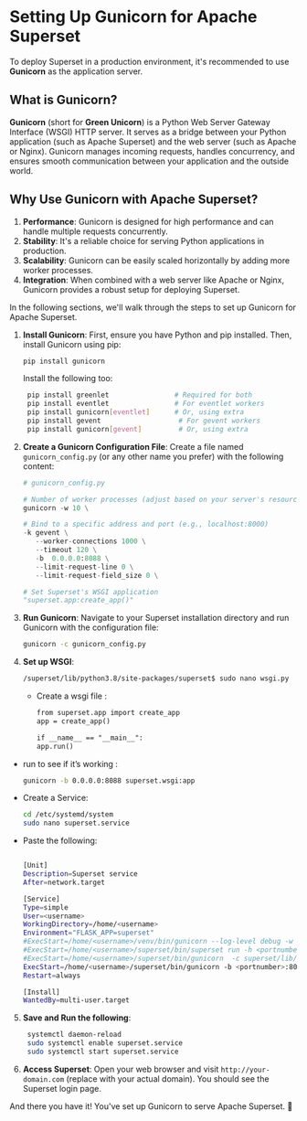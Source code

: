 # Setting Up Gunicorn for Apache Superset
To deploy Superset in a production environment, it's recommended to use **Gunicorn** as the application server.

## What is Gunicorn?

**Gunicorn** (short for **Green Unicorn**) is a Python Web Server Gateway Interface (WSGI) HTTP server. It serves as a bridge between your Python application (such as Apache Superset) and the web server (such as Apache or Nginx). Gunicorn manages incoming requests, handles concurrency, and ensures smooth communication between your application and the outside world.

## Why Use Gunicorn with Apache Superset?

1. **Performance**: Gunicorn is designed for high performance and can handle multiple requests concurrently.
2. **Stability**: It's a reliable choice for serving Python applications in production.
3. **Scalability**: Gunicorn can be easily scaled horizontally by adding more worker processes.
4. **Integration**: When combined with a web server like Apache or Nginx, Gunicorn provides a robust setup for deploying Superset.

In the following sections, we'll walk through the steps to set up Gunicorn for Apache Superset.

1. **Install Gunicorn**:
   First, ensure you have Python and pip installed. Then, install Gunicorn using pip:
   ```bash
   pip install gunicorn
   ```
   Install the following too:
   ```bash
    pip install greenlet                # Required for both
    pip install eventlet                # For eventlet workers
    pip install gunicorn[eventlet]      # Or, using extra
    pip install gevent                   # For gevent workers
    pip install gunicorn[gevent]         # Or, using extra 
   ```

2. **Create a Gunicorn Configuration File**:
   Create a file named `gunicorn_config.py` (or any other name you prefer) with the following content:
   ```python
   # gunicorn_config.py

   # Number of worker processes (adjust based on your server's resources)
   gunicorn -w 10 \

   # Bind to a specific address and port (e.g., localhost:8000)
   -k gevent \
      --worker-connections 1000 \
      --timeout 120 \
      -b  0.0.0.0:8088 \
      --limit-request-line 0 \
      --limit-request-field_size 0 \

   # Set Superset's WSGI application
   "superset.app:create_app()"
   ```

3. **Run Gunicorn**:
   Navigate to your Superset installation directory and run Gunicorn with the configuration file:
   ```bash
   gunicorn -c gunicorn_config.py
   ```

4. **Set up WSGI**:

     ```bash
     /superset/lib/python3.8/site-packages/superset$ sudo nano wsgi.py
     ```

   - Create a wsgi file :
     ```apache
     from superset.app import create_app
     app = create_app()

     if __name__ == "__main__":
     app.run()

  - run to see if it’s working :
    
    ```bash 
    gunicorn -b 0.0.0.0:8088 superset.wsgi:app

     ```
   - Create a Service:
     ```bash
     cd /etc/systemd/system
     sudo nano superset.service

     ```
- Paste the following:
    ```bash
    
    [Unit]
    Description=Superset service
    After=network.target

    [Service]
    Type=simple
    User=<username>
    WorkingDirectory=/home/<username>
    Environment="FLASK_APP=superset"
    #ExecStart=/home/<username>/venv/bin/gunicorn --log-level debug -w 4 -b <portnumber>:8088 superset.wsgi:app
    #ExecStart=/home/<username>/superset/bin/superset run -h <portnumber>  -p 8088 --with-threads --reload
    #ExecStart=/home/<username>/superset/bin/gunicorn  -c superset/lib/python3.10/site-packages/superset/gunicorn_config.py superset/lib/python3.10/site-packages/s>
    ExecStart=/home/<username>/superset/bin/gunicorn -b <portnumber>:8088 superset.wsgi:app
    Restart=always

    [Install]
    WantedBy=multi-user.target

    ```

5. **Save and Run the following**:

   ```bash
    systemctl daemon-reload
    sudo systemctl enable superset.service
    sudo systemctl start superset.service

   ```

6. **Access Superset**:
   Open your web browser and visit `http://your-domain.com` (replace with your actual domain). You should see the Superset login page.

And there you have it! You've set up Gunicorn to serve Apache Superset.  🚀